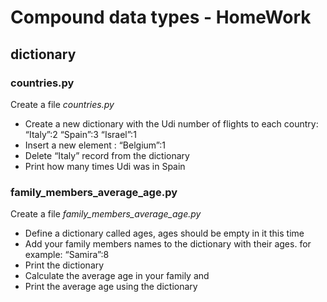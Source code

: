 #  Compound data types - HomeWork 

## dictionary


### countries.py 

Create a file *countries.py*

- Create a new dictionary with the Udi number of flights to each country:  “Italy”:2 “Spain”:3  “Israel”:1
- Insert a new element :
“Belgium”:1
- Delete “Italy” record from the dictionary
- Print how many times Udi was in Spain 
  

### family_members_average_age.py

Create a file *family_members_average_age.py*

- Define a dictionary called ages, ages should be empty in it this time
- Add your family members names to the dictionary with their ages. 
   for example: “Samira”:8 
- Print the dictionary
- Calculate the average age in your family and 
- Print the average age using the dictionary
